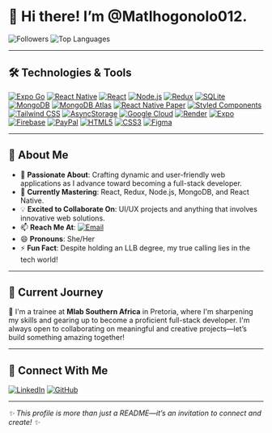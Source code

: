 # 👋 Hi there! I’m **@Matlhogonolo012**.

![Followers](https://img.shields.io/github/followers/Matlhogonolo012?label=Follow&style=social)
![Top Languages](https://img.shields.io/github/languages/top/Matlhogonolo012/Matlhogonolo012?color=blue&label=Top%20Languages)

---

## 🛠 **Technologies & Tools**

[![Expo Go](https://img.shields.io/badge/Expo_Go-000020?style=for-the-badge&logo=expo&logoColor=white)](https://expo.dev)
[![React Native](https://img.shields.io/badge/React_Native-61DAFB?style=for-the-badge&logo=react&logoColor=black)](https://reactnative.dev)
[![React](https://img.shields.io/badge/React-61DAFB?style=for-the-badge&logo=react&logoColor=black)](https://reactjs.org)
[![Node.js](https://img.shields.io/badge/Node.js-339933?style=for-the-badge&logo=node.js&logoColor=white)](https://nodejs.org)
[![Redux](https://img.shields.io/badge/Redux-764ABC?logo=redux&logoColor=white&style=flat)](https://redux.js.org)
[![SQLite](https://img.shields.io/badge/SQLite-003B57?style=flat&logo=sqlite&logoColor=white)](https://www.sqlite.org)
[![MongoDB](https://img.shields.io/badge/MongoDB-47A248?logo=mongodb&logoColor=white&style=flat)](https://www.mongodb.com)
[![MongoDB Atlas](https://img.shields.io/badge/MongoDB_Atlas-47A248?style=flat&logo=mongodb&logoColor=white)](https://www.mongodb.com/cloud/atlas)
[![React Native Paper](https://img.shields.io/badge/React%20Native%20Paper-000000?style=flat&logo=react&logoColor=white)](https://callstack.github.io/react-native-paper)
[![Styled Components](https://img.shields.io/badge/Styled%20Components-DB7093?style=flat&logo=styled-components&logoColor=white)](https://styled-components.com)
[![Tailwind CSS](https://img.shields.io/badge/Tailwind%20CSS-06B6D4?style=flat&logo=tailwindcss&logoColor=white)](https://tailwindcss.com)
[![AsyncStorage](https://img.shields.io/badge/AsyncStorage-000000?style=flat&logo=react&logoColor=white)](https://react-native-async-storage.github.io/async-storage/)
[![Google Cloud](https://img.shields.io/badge/Google%20Cloud-4285F4?style=for-the-badge&logo=googlecloud&logoColor=white)](https://cloud.google.com)
[![Render](https://img.shields.io/badge/Render-4E2B9E?style=flat&logo=render&logoColor=white)](https://render.com)
[![Expo](https://img.shields.io/badge/Expo-000020?style=for-the-badge&logo=expo&logoColor=white)](https://expo.dev)
[![Firebase](https://img.shields.io/badge/firebase-ffca28?style=for-the-badge&logo=firebase&logoColor=black)](https://firebase.google.com/)
[![PayPal](https://img.shields.io/badge/PayPal-003087?style=for-the-badge&logo=paypal&logoColor=white)](https://www.paypal.com/)
[![HTML5](https://img.shields.io/badge/HTML5-E34F26?style=for-the-badge&logo=html5&logoColor=white)](https://developer.mozilla.org/en-US/docs/Web/HTML)
[![CSS3](https://img.shields.io/badge/CSS3-1572B6?style=for-the-badge&logo=css3&logoColor=white)](https://developer.mozilla.org/en-US/docs/Web/CSS)
[![Figma](https://img.shields.io/badge/Figma-F24E1E?style=for-the-badge&logo=figma&logoColor=white)](https://www.figma.com)


---

## 🚀 **About Me**

- 👀 **Passionate About**: Crafting dynamic and user-friendly web applications as I advance toward becoming a full-stack developer.
- 🌱 **Currently Mastering**: React, Redux, Node.js, MongoDB, and React Native.
- 💡 **Excited to Collaborate On**: UI/UX projects and anything that involves innovative web solutions.
- 📫 **Reach Me At**: [![Email](https://img.shields.io/badge/Email-tlhoxi12@gmail.com-red?style=flat&logo=gmail&logoColor=white)](mailto:tlhoxi12@gmail.com)
- 😄 **Pronouns**: She/Her
- ⚡ **Fun Fact**: Despite holding an LLB degree, my true calling lies in the tech world!

---

## 🌱 **Current Journey**

🚀 I'm a trainee at **Mlab Southern Africa** in Pretoria, where I'm sharpening my skills and gearing up to become a proficient full-stack developer. I'm always open to collaborating on meaningful and creative projects—let’s build something amazing together!

---

## 💬 **Connect With Me**

[![LinkedIn](https://img.shields.io/badge/LinkedIn-0077B5?logo=linkedin&logoColor=white&style=flat)](https://www.linkedin.com/in/MatlhogonoloNaoa)
[![GitHub](https://img.shields.io/badge/GitHub-181717?logo=github&logoColor=white&style=flat)](https://github.com/Matlhogonolo012)

---

*✨ This profile is more than just a README—it’s an invitation to connect and create! ✨*

<!---
Matlhogonolo012/Matlhogonolo012 is a ✨ special ✨ repository because its `README.md` (this file) appears on your GitHub profile.
You can click the Preview link to take a look at your changes.
--->


